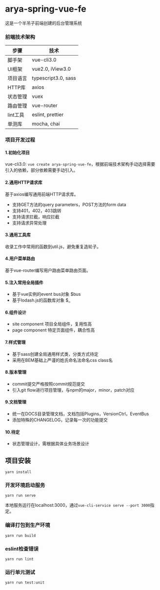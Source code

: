# arya-spring-vue-fe
这是一个半吊子前端创建的后台管理系统

### 前端技术架构

 步骤| 技术
------------ | -------------
脚手架 | vue-cli3.0
UI框架 | vue2.0, iView3.0
项目语言 | typescript3.0, sass
HTTP库 | axios
状态管理 | vuex
路由管理 | vue-router
lint工具 | eslint, prettier
单测库 | mocha, chai


### 项目开发过程
#### 1.初始化项目
vue-cli3.0: `vue create arya-spring-vue-fe`，根据前端技术架构手动选择需要引入的依赖，部分依赖需要手动引入。
#### 2.通用HTTP请求库
基于axios编写通用前端HTTP请求库。
- 支持GET方法的query parameters，POST方法的form data
- 支持401，402，403跳转
- 支持请求拦截，响应拦截
- 支持请求异常处理
#### 3.通用工具库
收录工作中常用的函数到util.js，避免重复造轮子。
#### 4.用户菜单路由
基于vue-router编写用户路由菜单路由页面。
#### 5.注入常用全局插件
- 基于vue实例的event bus对象 $bus
- 基于lodash.js的函数库对象 $_
#### 6.组件设计
- site component 项目全局组件，复用性高
- page component 特定页面组件，耦合性高
#### 7.样式管理
- 基于sass创建全局通用样式类，分类方式待定
- 采用在BEM基础上严谨的姓氏命名法命名css class名
#### 8.版本管理
- commit提交严格按照commit规范提交
- 引入git flow进行项目管理，与npm的major，minor，patch对应
#### 9.文档管理
- 统一在DOCS目录管理文档，文档包括Plugins，VersionCtrl，EventBus
- 添加特殊的CHANGELOG，记录每一次的功能提交

#### 10.待定
- 状态管理设计，需根据具体业务场景设计

## 项目安装
```
yarn install
```

### 开发环境启动服务
```
yarn run serve
```
本地服务运行在localhost:3000，通过`vue-cli-service serve --port 3000`指定。

### 编译打包到生产环境
```
yarn run build
```

### eslint检查错误
```
yarn run lint
```

### 运行单元测试
```
yarn run test:unit
```